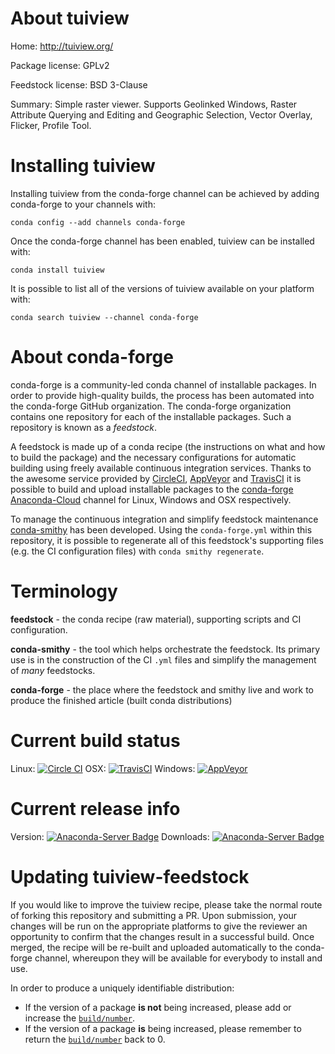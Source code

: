 About tuiview
=============

Home: http://tuiview.org/

Package license: GPLv2

Feedstock license: BSD 3-Clause

Summary: Simple raster viewer. Supports Geolinked Windows, Raster Attribute Querying and Editing and Geographic Selection, Vector Overlay, Flicker, Profile Tool.



Installing tuiview
==================

Installing tuiview from the conda-forge channel can be achieved by adding conda-forge to your channels with:

```
conda config --add channels conda-forge
```

Once the conda-forge channel has been enabled, tuiview can be installed with:

```
conda install tuiview
```

It is possible to list all of the versions of tuiview available on your platform with:

```
conda search tuiview --channel conda-forge
```


About conda-forge
=================

conda-forge is a community-led conda channel of installable packages.
In order to provide high-quality builds, the process has been automated into the
conda-forge GitHub organization. The conda-forge organization contains one repository 
for each of the installable packages. Such a repository is known as a *feedstock*.

A feedstock is made up of a conda recipe (the instructions on what and how to build
the package) and the necessary configurations for automatic building using freely
available continuous integration services. Thanks to the awesome service provided by
[CircleCI](https://circleci.com/), [AppVeyor](http://www.appveyor.com/)
and [TravisCI](https://travis-ci.org/) it is possible to build and upload installable
packages to the [conda-forge](https://anaconda.org/conda-forge)
[Anaconda-Cloud](http://docs.anaconda.org/) channel for Linux, Windows and OSX respectively.

To manage the continuous integration and simplify feedstock maintenance
[conda-smithy](http://github.com/conda-forge/conda-smithy) has been developed.
Using the ``conda-forge.yml`` within this repository, it is possible to regenerate all of
this feedstock's supporting files (e.g. the CI configuration files) with ``conda smithy regenerate``.


Terminology
===========

**feedstock** - the conda recipe (raw material), supporting scripts and CI configuration.

**conda-smithy** - the tool which helps orchestrate the feedstock.
                   Its primary use is in the construction of the CI ``.yml`` files
                   and simplify the management of *many* feedstocks.

**conda-forge** - the place where the feedstock and smithy live and work to
                  produce the finished article (built conda distributions)

Current build status
====================

Linux: [![Circle CI](https://circleci.com/gh/conda-forge/tuiview-feedstock.svg?style=svg)](https://circleci.com/gh/conda-forge/tuiview-feedstock)
OSX: [![TravisCI](https://travis-ci.org/conda-forge/tuiview-feedstock.svg?branch=master)](https://travis-ci.org/conda-forge/tuiview-feedstock) 
Windows: [![AppVeyor](https://ci.appveyor.com/api/projects/status/github/conda-forge/tuiview-feedstock?svg=True)](https://ci.appveyor.com/project/conda-forge/tuiview-feedstock/branch/master)

Current release info
====================
Version: [![Anaconda-Server Badge](https://anaconda.org/conda-forge/tuiview/badges/version.svg)](https://anaconda.org/conda-forge/tuiview)
Downloads: [![Anaconda-Server Badge](https://anaconda.org/conda-forge/tuiview/badges/downloads.svg)](https://anaconda.org/conda-forge/tuiview)


Updating tuiview-feedstock
==========================

If you would like to improve the tuiview recipe, please take the normal
route of forking this repository and submitting a PR. Upon submission, your changes will
be run on the appropriate platforms to give the reviewer an opportunity to confirm that the
changes result in a successful build. Once merged, the recipe will be re-built and uploaded
automatically to the conda-forge channel, whereupon they will be available for everybody to
install and use.

In order to produce a uniquely identifiable distribution:
 * If the version of a package **is not** being increased, please add or increase
   the [``build/number``](http://conda.pydata.org/docs/building/meta-yaml.html#build-number-and-string). 
 * If the version of a package **is** being increased, please remember to return
   the [``build/number``](http://conda.pydata.org/docs/building/meta-yaml.html#build-number-and-string)
   back to 0.
